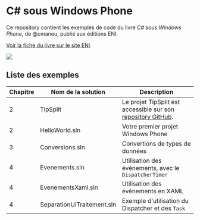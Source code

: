 C# sous Windows Phone
====================

Ce repository contient les exemples de code du livre *C# sous Windows Phone*, de @cmaneu, publié aux éditions ENI.

[Voir la fiche du livre sur le site ENI][lien-eni].

![](https://cloud.githubusercontent.com/assets/790974/4734946/3149f278-59da-11e4-9444-0c800d939157.png)

## Liste des exemples

Chapitre  |  Nom de la solution         |  Description
----------|-----------------------------|--------------------------------------------------------------------------
2         | TipSplit                    | Le projet TipSplit est accessible sur son [repository GitHub][tipsplit].
2         | HelloWorld.sln              | Votre premier projet Windows Phone
3         | Conversions.sln             | Convertions de types de données
4         | Evenements.sln              | Utilisation des événements, avec le `DispatcherTimer`
4         | EvenementsXaml.sln          | Utilisation des événements en XAML 
4         | SeparationUiTraitement.sln  | Exemple d'utilisation du Dispatcher et des `Task`


[lien-eni]: http://www.editions-eni.fr/livres/c-sous-windows-phone-developpez-et-publiez-vos-applications-sur-le-store/.481f975c2e1c0a806ab879d47af19f77.html
[tipsplit]: https://github.com/cmaneu/tipsplit
